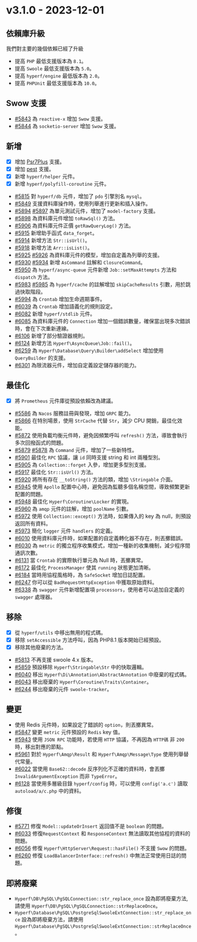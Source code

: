 # v3.1.0 - 2023-12-01

## 依賴庫升級

我們對主要的幾個依賴已經了升級

- 提高 `PHP` 最低支援版本為 `8.1`。
- 提高 `Swoole` 最低支援版本為 `5.0`。
- 提高 `hyperf/engine` 最低版本為 `2.0`。
- 提高 `PHPUnit` 最低支援版本為 `10.0`。

## Swow 支援

- [#5843](https://github.com/hyperf/hyperf/pull/5843) 為 `reactive-x` 增加 `Swow` 支援。
- [#5844](https://github.com/hyperf/hyperf/pull/5844) 為 `socketio-server` 增加 `Swow` 支援。

## 新增

- [x] 增加 [Psr7Plus](https://github.com/swow/psr7-plus) 支援。
- [x] 增加 [pest](https://github.com/pestphp/pest) 支援。
- [x] 新增 `hyperf/helper` 元件。
- [x] 新增 `hyperf/polyfill-coroutine` 元件。
- [#5815](https://github.com/hyperf/hyperf/pull/5815) 對 `hyperf/db` 元件，增加了 `pdo` 引擎別名 `mysql`。
- [#5849](https://github.com/hyperf/hyperf/pull/5849) 支援資料庫操作時，使用列舉進行更新和插入操作。
- [#5894](https://github.com/hyperf/hyperf/pull/5894) [#5897](https://github.com/hyperf/hyperf/pull/5897) 為單元測試元件，增加了 `model-factory` 支援。
- [#5898](https://github.com/hyperf/hyperf/pull/5898) 為資料庫元件增加 `toRawSql()` 方法。
- [#5906](https://github.com/hyperf/hyperf/pull/5906) 為資料庫元件正價 `getRawQueryLog()` 方法。
- [#5915](https://github.com/hyperf/hyperf/pull/5915) 新增助手函式 `data_forget`。
- [#5914](https://github.com/hyperf/hyperf/pull/5914) 新增方法 `Str::isUrl()`。
- [#5918](https://github.com/hyperf/hyperf/pull/5918) 新增方法 `Arr::isList()`。
- [#5925](https://github.com/hyperf/hyperf/pull/5925) [#5926](https://github.com/hyperf/hyperf/pull/5926) 為資料庫元件的模型，增加自定義為列舉的支援。
- [#5930](https://github.com/hyperf/hyperf/pull/5930) [#5934](https://github.com/hyperf/hyperf/pull/5934) 新增 `AsCommand` 註解和 `ClosureCommand`。
- [#5950](https://github.com/hyperf/hyperf/pull/5950) 為 `hyperf/async-queue` 元件新增 `Job::setMaxAttempts` 方法和 `dispatch` 方法。
- [#5983](https://github.com/hyperf/hyperf/pull/5983) [#5985](https://github.com/hyperf/hyperf/pull/5985) 為 `hyperf/cache` 的註解增加 `skipCacheResults` 引數，用於跳過快取階段。
- [#5994](https://github.com/hyperf/hyperf/pull/5994) 為 `Crontab` 增加生命週期事件。
- [#6039](https://github.com/hyperf/hyperf/pull/6039) 為 `Crontab` 增加語義化的規則設定。
- [#6082](https://github.com/hyperf/hyperf/pull/6082) 新增 `hyperf/stdlib` 元件。
- [#6085](https://github.com/hyperf/hyperf/pull/6085) 為資料庫元件的 `Connection` 增加一個錯誤數量，確保當出現多次錯誤時，會在下次重新連線。
- [#6106](https://github.com/hyperf/hyperf/pull/6106) 新增了部分驗證器規則。
- [#6124](https://github.com/hyperf/hyperf/pull/6124) 新增方法 `Hyperf\AsyncQueue\Job::fail()`。
- [#6259](https://github.com/hyperf/hyperf/pull/6259) 為 `Hyperf\Database\Query\Builder\addSelect` 增加使用 `QueryBuilder` 的支援。
- [#6301](https://github.com/hyperf/hyperf/pull/6301) 為限流器元件，增加自定義設定儲存器的能力。

## 最佳化

- [x] 將 `Prometheus` 元件庫從預設依賴改為建議。
- [#5586](https://github.com/hyperf/hyperf/pull/5586) 為 `Nacos` 服務註冊與發現，增加 `GRPC` 能力。
- [#5866](https://github.com/hyperf/hyperf/pull/5866) 在特別場景，使用 `StrCache` 代替 `Str`，減少 CPU 開銷，最佳化效能。
- [#5872](https://github.com/hyperf/hyperf/pull/5872) 使用負載均衡元件時，避免因頻繁呼叫 `refresh()` 方法，導致會執行多次回撥函式的問題。
- [#5879](https://github.com/hyperf/hyperf/pull/5879) [#5878](https://github.com/hyperf/hyperf/pull/5878) 為 `Command` 元件，增加了一些新特性。
- [#5901](https://github.com/hyperf/hyperf/pull/5901) 最佳化 `RPC` 協議，讓 `id` 同時支援 string 和 int 兩種型別。
- [#5905](https://github.com/hyperf/hyperf/pull/5905) 為 `Collection::forget` 入參，增加更多型別支援。
- [#5917](https://github.com/hyperf/hyperf/pull/5917) 最佳化 `Str::isUrl()` 方法。
- [#5920](https://github.com/hyperf/hyperf/pull/5920) 將所有存在 `__toString()` 方法的類，增加 `\Stringable` 介面。
- [#5945](https://github.com/hyperf/hyperf/pull/5945) 使用 `Apollo` 配置中心時，避免因為監聽多個名稱空間，導致頻繁更新配置的問題。
- [#5948](https://github.com/hyperf/hyperf/pull/5948) 最佳化 `Hyperf\Coroutine\Locker` 的實現。
- [#5960](https://github.com/hyperf/hyperf/pull/5960) 為 `amqp` 元件的註解，增加 `poolName` 引數。
- [#5972](https://github.com/hyperf/hyperf/pull/5972) 使用 `Collection::except()` 方法時，如果傳入的 key 為 null，則預設返回所有資料。
- [#5973](https://github.com/hyperf/hyperf/pull/5973) 簡化 `logger` 元件 `handlers` 的定義。
- [#6010](https://github.com/hyperf/hyperf/pull/6010) 使用資料庫元件時，如果配置的自定義轉化器不存在，則丟擲錯誤。
- [#6030](https://github.com/hyperf/hyperf/pull/6030) 為 `metric` 的獨立程序收集模式，增加一種新的收集機制，減少程序間通訊次數。
- [#6131](https://github.com/hyperf/hyperf/pull/6131) 當 `Crontab` 的實際執行單元為 Null 時，丟擲異常。
- [#6172](https://github.com/hyperf/hyperf/pull/6172) 最佳化 `ProcessManager` 使其 `running` 狀態更加清晰。
- [#6184](https://github.com/hyperf/hyperf/pull/6184) 當時用協程風格時，為 `SafeSocket` 增加日誌配置。
- [#6247](https://github.com/hyperf/hyperf/pull/6247) 你可以從 `BadRequestHttpException` 中獲取原始資料。
- [#6338](https://github.com/hyperf/hyperf/pull/6338) 為 `swagger` 元件新增配置項 `processors`，使用者可以追加自定義的 `swagger` 處理器。

## 移除

- [x] 從 `hyperf/utils` 中移出無用的程式碼。
- [x] 移除 `setAccessible` 方法呼叫，因為 PHP8.1 版本開始已經預設。
- [x] 移除其他廢棄的方法。
- [#5813](https://github.com/hyperf/hyperf/pull/5813) 不再支援 swoole 4.x 版本。
- [#5859](https://github.com/hyperf/hyperf/pull/5859) 預設移除 `Hyperf\Stringable\Str` 中的快取邏輯。
- [#6040](https://github.com/hyperf/hyperf/pull/6040) 移出 `Hyperf\Di\Annotation\AbstractAnnotation` 中廢棄的程式碼。
- [#6043](https://github.com/hyperf/hyperf/pull/6043) 移出廢棄的 `Hyperf\Coroutine\Traits\Container`。
- [#6244](https://github.com/hyperf/hyperf/pull/6244) 移出廢棄的元件 `swoole-tracker`。

## 變更

- 使用 Redis 元件時，如果設定了錯誤的 `option`，則丟擲異常。
- [#5847](https://github.com/hyperf/hyperf/pull/5847) 變更 `metric` 元件預設的 `Redis` key 值。
- [#5943](https://github.com/hyperf/hyperf/pull/5943) 使用 `JSON RPC` 功能時，若使用 `HTTP` 協議，不再因為 `HTTP碼` 非 `200` 時，移出對應的節點。
- [#5961](https://github.com/hyperf/hyperf/pull/5961) 對於 `Hyperf\Amqp\Result` 和 `Hyperf\Amqp\Message\Type` 使用列舉替代常量。
- [#6022](https://github.com/hyperf/hyperf/pull/6022) 當使用 `Base62::decode` 反序列化不正確的資料時，會丟擲 `InvalidArgumentException` 而非 `TypeError`。
- [#6128](https://github.com/hyperf/hyperf/pull/6128) 當使用多層級目錄 `hyperf/config` 時，可以使用 `config('a.c')` 讀取 `autoload/a/c.php` 中的資料。

## 修復

- [#5771](https://github.com/hyperf/hyperf/pull/5771) 修復 `Model::updateOrInsert` 返回值不是 `boolean` 的問題。
- [#6033](https://github.com/hyperf/hyperf/pull/6033) 修復`RequestContext` 和 `ResponseContext` 無法讀取其他協程的資料的問題。
- [#6056](https://github.com/hyperf/hyperf/pull/6056) 修復 `Hyperf\HttpServer\Request::hasFile()` 不支援 `Swow` 的問題。
- [#6260](https://github.com/hyperf/hyperf/pull/6260) 修復 `LoadBalancerInterface::refresh()` 中無法正常使用日誌的問題。

## 即將廢棄

- `Hyperf\DB\PgSQL\PgSQLConnection::str_replace_once` 設為即將廢棄方法, 請使用 `Hyperf\DB\PgSQL\PgSQLConnection::strReplaceOnce`。
- `Hyperf\Database\PgSQL\PostgreSqlSwooleExtConnection::str_replace_once` 設為即將廢棄方法，請使用 `Hyperf\Database\PgSQL\PostgreSqlSwooleExtConnection::strReplaceOnce`。
